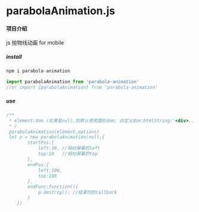 # parabolaAnimation.js

#### 项目介绍
js 抛物线动画 for mobile

##### install

```js
npm i parabola-animation

import parabolaAnimation from 'parabola-animation'
//or import {parabolaAnimation} from 'parabola-animation'

```

##### use
```js
/**
 * element:dom (如果是null,则默认使用圆形dom; 自定义dom:htmlString:'<div>...</div>' )
 * /
 parabolaAnimation(element,options)
 let p = new parabolaAnimation(null,{
        startPos:{
            left:10, //相对屏幕的left
            top:10   //相对屏幕的top
        },
        endPos:{
            left:100,
            top:100
        },
        endFunc:function(){
            p.destroy(); //结束时的callback
        }
    })
```



